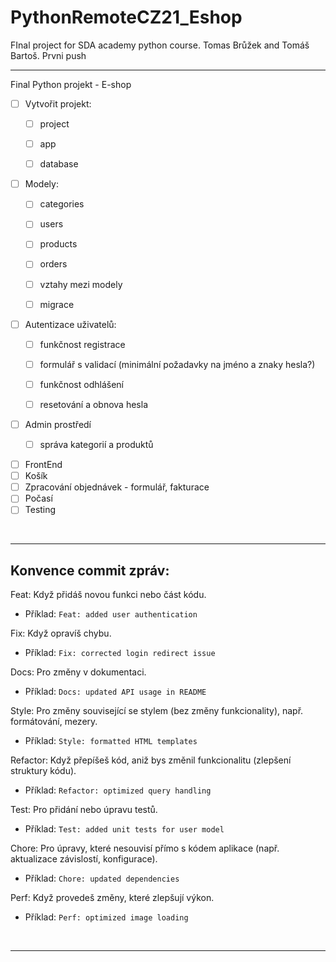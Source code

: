 # PythonRemoteCZ21_Eshop
FInal project for SDA academy python course. Tomas Brůžek and Tomáš Bartoš. 
Prvni push

<hr>

Final Python projekt - E-shop
-[ ] Vytvořit projekt:
  -[ ] project
  -[ ] app
  -[ ] database


-[ ] Modely:
  -[ ] categories
  -[ ] users
  -[ ] products
  -[ ] orders
  -[ ] vztahy mezi modely
  -[ ] migrace


-[ ] Autentizace uživatelů:
  -[ ] funkčnost registrace
  -[ ] formulář s validací (minimální požadavky na jméno a znaky hesla?)
  -[ ] funkčnost odhlášení
  -[ ] resetování a obnova hesla


-[ ] Admin prostředí
  - [ ] správa kategorií a produktů


-[ ] FrontEnd
-[ ] Košík
-[ ] Zpracování objednávek - formulář, fakturace
-[ ] Počasí
-[ ] Testing

<br>
<hr>

## Konvence commit zpráv:
Feat: Když přidáš novou funkci nebo část kódu.
- Příklad: `Feat: added user authentication`

Fix: Když opravíš chybu.
- Příklad: `Fix: corrected login redirect issue`

Docs: Pro změny v dokumentaci.
- Příklad: `Docs: updated API usage in README`

Style: Pro změny související se stylem (bez změny funkcionality), např. formátování, mezery.
- Příklad: `Style: formatted HTML templates`

Refactor: Když přepíšeš kód, aniž bys změnil funkcionalitu (zlepšení struktury kódu).
- Příklad: `Refactor: optimized query handling`

Test: Pro přidání nebo úpravu testů.
- Příklad: `Test: added unit tests for user model`

Chore: Pro úpravy, které nesouvisí přímo s kódem aplikace (např. aktualizace závislostí, konfigurace).
- Příklad: `Chore: updated dependencies`

Perf: Když provedeš změny, které zlepšují výkon.
- Příklad: `Perf: optimized image loading`

<br>
<hr>